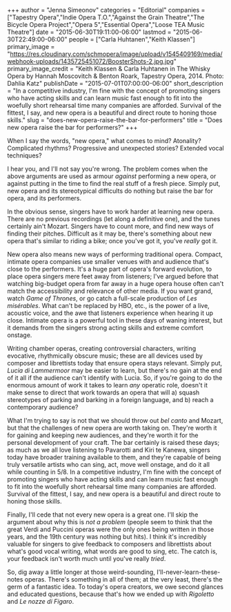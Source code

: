 +++
author = "Jenna Simeonov"
categories = "Editorial"
companies = ["Tapestry Opera","Indie Opera T.O.","Against the Grain Theatre","The Bicycle Opera Project","Opera 5","Essential Opera","Loose TEA Music Theatre"]
date = "2015-06-30T19:11:00-06:00"
lastmod = "2015-06-30T22:49:00-06:00"
people = ["Carla Huhtanen","Keith Klassen"]
primary_image = "https://res.cloudinary.com/schmopera/image/upload/v1545409169/media/webhook-uploads/1435725451072/BoosterShots-2.jpg.jpg"
primary_image_credit = "Keith Klassen & Carla Huhtanen in The Whisky Opera by Hannah Moscovitch & Benton Roark, Tapestry Opera, 2014. Photo: Dahlia Katz"
publishDate = "2015-07-01T07:00:00-06:00"
short_description = "In a competitive industry, I&#039;m fine with the concept of promoting singers who have acting skills and can learn music fast enough to fit into the woefully short rehearsal time many companies are afforded. Survival of the fittest, I say, and new opera is a beautiful and direct route to honing those skills."
slug = "does-new-opera-raise-the-bar-for-performers"
title = "Does new opera raise the bar for performers?"
+++

When I say the words, "new opera," what comes to mind? Atonality? Complicated rhythms? Progressive and unexpected stories? Extended vocal techniques?

I hear you, and I'll not say you're wrong. The problem comes when the above arguments are used as armour *against* performing a new opera, or against putting in the time to find the real stuff of a fresh piece. Simply put, new opera and its stereotypical difficults do nothing but raise the bar for opera, and its performers.

In the obvious sense, singers have to work harder at learning new opera. There are no previous recordings (let along a definitive one), and the tunes certainly ain't Mozart. Singers have to count more, and find new ways of finding their pitches. Difficult as it may be, there's something about new opera that's similar to riding a bike; once you've got it, you've *really* got it.

New opera also means new ways of performing traditional opera. Compact, intimate opera companies use smaller venues with and audience that's close to the performers. It's a huge part of opera's forward evolution, to place opera singers mere feet away from listeners; I've argued before that watching big-budget opera from far away in a huge opera house often can't match the accessibility and relevance of other media. If you want grand, watch *Game of Thrones*, or go catch a full-scale production of *Les misérables*. What can't be replaced by HBO, etc., is the power of a live, acoustic voice, and the awe that listeners experience when hearing it up close. Intimate opera is a powerful tool in these days of waning interest, but it demands from the singers strong acting skills and extreme comfort onstage.

Writing chamber operas, creating controversial characters, writing evocative, rhythmically obscure music; these are all devices used by composer and librettists today that ensure opera stays relevant. Simply put, *Lucia di Lammermoor* may be easier to learn, but there's no gain at the end of it all if the audience can't identify with Lucia. So, if you're going to do the enormous amount of work it takes to learn *any* operatic role, doesn't it make sense to direct that work towards an opera that will a) squash stereotypes of parking and barking in a foreign language, and b) reach a contemporary audience?

What I'm trying to say is not that we should throw out *bel canto* and Mozart, but that the challenges of new opera are worth taking on. They're worth it for gaining and keeping new audiences, and they're worth it for the personal development of your craft. The bar certainly is raised these days; as much as we all love listening to Pavarotti and Kiri te Kanewa, singers today have broader training available to them, and they're capable of being truly versatile artists who can sing, act, move well onstage, and do it all while counting in 5/8. In a competitive industry, I'm fine with the concept of promoting singers who have acting skills and can learn music fast enough to fit into the woefully short rehearsal time many companies are afforded. Survival of the fittest, I say, and new opera is a beautiful and direct route to honing those skills.

Finally, I'll cede that not every new opera is a great one. I'll skip the argument about why this is *not a problem* (people seem to think that the great Verdi and Puccini operas were the only ones being written in those years, and the 19th century was nothing but hits). I think it's incredibly valuable for singers to give feedback to composers and librettists about what's good vocal writing, what words are good to sing, etc. The catch is, your feedback isn't worth much until you've really *tried*.

So, dig away a little longer at those weird-sounding, I'll-never-learn-these-notes operas. There's something in all of them; at the very least, there's the germ of a fantastic idea. To today's opera creators, we owe second glances and educated questions, because that's how we ended up with *Rigoletto* and *Le nozze di Figaro*.
